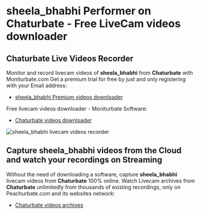 # sheela_bhabhi Performer on Chaturbate - Free LiveCam videos downloader

## Chaturbate Live Videos Recorder

Monitor and record livecam videos of **sheela_bhabhi** from **Chaturbate** with Moniturbate.com
Get a premium trial for free by just and only registering with your Email address:
* [sheela_bhabhi Premium videos downloader](https://moniturbate.com/request-demo-licence-key.html)

Free livecam videos downloader - Moniturbate Software:
* [Chaturbate videos downloader](https://moniturbate.com/moniturbate-download-software.html)

![sheela_bhabhi livecam videos recorder](https://peachurnet.com/templates/moniturbate-software.png)


## Capture sheela_bhabhi videos from the Cloud and watch your recordings on Streaming

Without the need of downloading a software, capture **sheela_bhabhi** livecam videos from **Chaturbate** 100% online.
Watch Livecam archives from **Chaturbate** unlimitedly from thousands of existing recordings, only on Peachurbate.com and its websites network:
* [Chaturbate videos archives](https://peachurnet.com/)